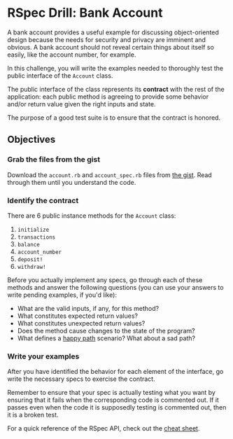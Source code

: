 # RSpec Drill: Bank Account

A bank account provides a useful example for discussing object-oriented design because the needs for security and privacy are imminent and obvious.  A bank account should not reveal certain things about itself so easily, like the account number, for example.

In this challenge, you will write the examples needed to thoroughly test the public interface of the `Account` class.

The public interface of the class represents its **contract** with the rest of the application: each public method is agreeing to provide some behavior and/or return value given the right inputs and state.

The purpose of a good test suite is to ensure that the contract is honored.

## Objectives

### Grab the files from the gist

Download the `account.rb` and `account_spec.rb` files from [the gist](https://gist.github.com/dbc-challenges/6ee9524509555a3e4ba3).  Read through them until you understand the code.

### Identify the contract

There are 6 public instance methods for the `Account` class:

1. `initialize`
2. `transactions`
3. `balance`
4. `account_number`
5. `deposit!`
6. `withdraw!`

Before you actually implement any specs, go through each of these methods and answer the following questions (you can use your answers to write pending examples, if you'd like):

- What are the valid inputs, if any, for this method?
- What constitutes expected return values?
- What constitutes unexpected return values?
- Does the method cause changes to the state of the program?
- What defines a [happy path](http://en.wikipedia.org/wiki/Happy_path) scenario?  What about a sad path?

### Write your examples

After you have identified the behavior for each element of the interface, go write the necessary specs to exercise the contract.

Remember to ensure that your spec is actually testing what you want by ensuring that it fails when the corresponding code is commented out.  If it passes even when the code it is supposedly testing is commented out, then it is a broken test.

For a quick reference of the RSpec API, check out the [cheat sheet](http://cheat.errtheblog.com/s/rspec).